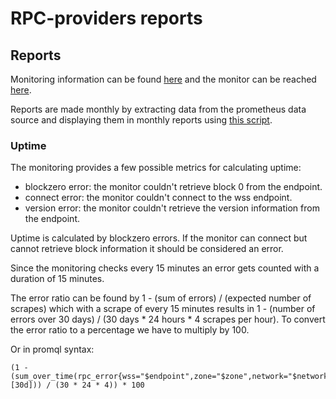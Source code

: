 # RPC-providers reports

## Reports
Monitoring information can be found [here](https://github.com/rpc-providers/rpc-monitor) and the monitor can be reached [here](https://monitor.rpc-providers.net/d/bdkaq43z8xybka/rpc-providers?orgId=1).

Reports are made monthly by extracting data from the prometheus data source and displaying them in monthly reports using [this script](https://github.com/rpc-providers/rpc-monitor/blob/master/report.sh). 

### Uptime
The monitoring provides a few possible metrics for calculating uptime:
* blockzero error: the monitor couldn't retrieve block 0 from the endpoint.
* connect error: the monitor couldn't connect to the wss endpoint.
* version error: the monitor couldn't retrieve the version information from the endpoint.
 
Uptime is calculated by blockzero errors. If the monitor can connect but cannot retrieve block information it should be considered an error. 

Since the monitoring checks every 15 minutes an error gets counted with a duration of 15 minutes.  

The error ratio can be found by 1 - (sum of errors) / (expected number of scrapes) which with a scrape of every 15 minutes results in 1 - (number of errors over 30 days) / (30 days * 24 hours * 4 scrapes per hour). To convert the error ratio to a percentage we have to multiply by 100.  

Or in promql syntax:

```
(1 - (sum_over_time(rpc_error{wss="$endpoint",zone="$zone",network="$network",error="blockzero"}[30d])) / (30 * 24 * 4)) * 100
```

